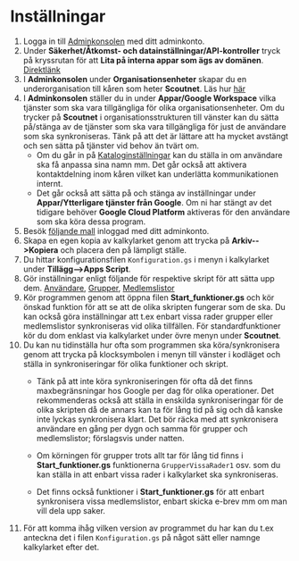 # Inställningar
1. Logga in till [Adminkonsolen](https://admin.google.com/) med ditt adminkonto.
1. Under **Säkerhet/Åtkomst- och datainställningar/API-kontroller** tryck på kryssrutan för att **Lita på interna appar som ägs av domänen**. [Direktlänk](https://admin.google.com/ac/owl)
1. I **Adminkonsolen** under **Organisationsenheter** skapar du en underorganisation till
   kåren som heter **Scoutnet**. Läs hur [här](https://support.google.com/a/answer/182537?hl=sv)
1. I **Adminkonsolen** ställer du in under **Appar/Google Workspace** vilka tjänster som ska
   vara tillgängliga för olika organisationsenheter. Om du trycker på **Scoutnet** i
   organisationsstrukturen till vänster kan du sätta på/stänga av de tjänster som ska vara
   tillgängliga för just de användare som ska synkroniseras. Tänk på att det är lättare att ha
   mycket avstängt och sen sätta på tjänster vid behov än tvärt om.
   - Om du går in på [Kataloginställningar](https://admin.google.com/ac/appsettings/986128716205)
   kan du ställa in om användare ska få anpassa sina namn mm.
   Det går också att aktivera kontaktdelning inom kåren vilket kan underlätta kommunikationen internt.
   - Det går också att sätta på och stänga av inställningar under
   **Appar/Ytterligare tjänster från Google**.
   Om ni har stängt av det tidigare behöver **Google Cloud Platform** aktiveras för den användare som
   ska köra dessa program.
1. Besök [följande mall](https://docs.google.com/spreadsheets/d/1JEm7uBhAXE4InmzTsjIqR6dUOsk_uonFppE2hwSu2Ho/edit#gid=0) inloggad med ditt adminkonto.
1. Skapa en egen kopia av kalkylarket genom att trycka på **Arkiv-->Kopiera** och placera den på lämpligt ställe.
1. Du hittar konfigurationsfilen `Konfiguration.gs` i menyn i kalkylarket under **Tillägg-->Apps Script**.  
1.  Gör inställningar enligt följande för respektive skript för att sätta upp dem.
   [Användare](https://github.com/Scouterna/Google-Scoutnet-synk/wiki/Manual-Användare#inställningar-för-att-komma-igång-i-konfigurationgs), 
   [Grupper](https://github.com/Scouterna/Google-Scoutnet-synk/wiki/Manual-Grupper#inställningar-för-att-komma-igång-i-konfigurationgs), [Medlemslistor](https://github.com/Scouterna/Google-Scoutnet-synk/wiki/Manual-Medlemslistor#inställningar-för-att-komma-igång-i-konfigurationgs)
1.  Kör programmen genom att öppna filen **Start_funktioner.gs** och kör önskad funktion för att se att de olika skripten fungerar som de ska.
Du kan också göra inställningar att t.ex enbart vissa rader grupper eller medlemslistor synkroniseras vid olika tillfällen.
För standardfunktioner kör du dom enklast via kalkylarket under övre menyn under
**Scoutnet**.
1.  Du kan nu tidinställa hur ofta som programmen ska köra/synkronisera genom att trycka på
    klocksymbolen i menyn till vänster i kodläget och ställa in synkroniseringar för olika funktioner och skript.    
    - Tänk på att inte köra synkroniseringen för ofta då det finns maxbegränsningar hos Google per
   dag för olika operationer. Det rekommenderas också att ställa in enskilda synkroniseringar för
   de olika skripten då de annars kan ta för lång tid på sig och då kanske inte lyckas synkronisera klart.
   Det bör räcka med att synkronisera användare en gång per dygn och samma för grupper och
   medlemslistor; förslagsvis under natten.
    
    - Om körningen för grupper trots allt tar för lång tid finns i **Start_funktioner.gs**
   funktionerna `GrupperVissaRader1` osv. som du kan ställa in att enbart vissa rader i
   kalkylarket ska synkroniseras.
    
    - Det finns också funktioner i **Start_funktioner.gs** för att enbart synkronisera vissa
   medlemslistor, enbart skicka e-brev mm om man vill dela upp saker.
1. För att komma ihåg vilken version av programmet du har kan du t.ex anteckna det i filen
`Konfiguration.gs` på något sätt eller namnge kalkylarket efter det.
